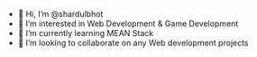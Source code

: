 - 👋 Hi, I’m @shardulbhot
- 👀 I’m interested in Web Development & Game Development 
- 🌱 I’m currently learning MEAN Stack
- 💞️ I’m looking to collaborate on any Web development projects

<!---
shardulbhot/shardulbhot is a ✨ special ✨ repository because its `README.md` (this file) appears on your GitHub profile.
You can click the Preview link to take a look at your changes.
--->
